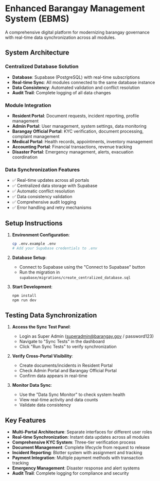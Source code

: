 # Enhanced Barangay Management System (EBMS)

A comprehensive digital platform for modernizing barangay governance with real-time data synchronization across all modules.

## System Architecture

### Centralized Database Solution
- **Database**: Supabase (PostgreSQL) with real-time subscriptions
- **Real-time Sync**: All modules connected to the same database instance
- **Data Consistency**: Automated validation and conflict resolution
- **Audit Trail**: Complete logging of all data changes

### Module Integration
- **Resident Portal**: Document requests, incident reporting, profile management
- **Admin Portal**: User management, system settings, data monitoring
- **Barangay Official Portal**: KYC verification, document processing, complaint management
- **Medical Portal**: Health records, appointments, inventory management
- **Accounting Portal**: Financial transactions, revenue tracking
- **Disaster Portal**: Emergency management, alerts, evacuation coordination

### Data Synchronization Features
- ✅ Real-time updates across all portals
- ✅ Centralized data storage with Supabase
- ✅ Automatic conflict resolution
- ✅ Data consistency validation
- ✅ Comprehensive audit logging
- ✅ Error handling and retry mechanisms

## Setup Instructions

1. **Environment Configuration**:
   ```bash
   cp .env.example .env
   # Add your Supabase credentials to .env
   ```

2. **Database Setup**:
   - Connect to Supabase using the "Connect to Supabase" button
   - Run the migration in `supabase/migrations/create_centralized_database.sql`

3. **Start Development**:
   ```bash
   npm install
   npm run dev
   ```

## Testing Data Synchronization

1. **Access the Sync Test Panel**:
   - Login as Super Admin (superadmin@barangay.gov / password123)
   - Navigate to "Sync Tests" in the dashboard
   - Click "Run Sync Tests" to verify synchronization

2. **Verify Cross-Portal Visibility**:
   - Create documents/incidents in Resident Portal
   - Check Admin Portal and Barangay Official Portal
   - Confirm data appears in real-time

3. **Monitor Data Sync**:
   - Use the "Data Sync Monitor" to check system health
   - View real-time activity and data counts
   - Validate data consistency

## Key Features

- **Multi-Portal Architecture**: Separate interfaces for different user roles
- **Real-time Synchronization**: Instant data updates across all modules
- **Comprehensive KYC System**: Three-tier verification process
- **Document Management**: Complete lifecycle from request to release
- **Incident Reporting**: Blotter system with assignment and tracking
- **Payment Integration**: Multiple payment methods with transaction tracking
- **Emergency Management**: Disaster response and alert systems
- **Audit Trail**: Complete logging for compliance and security
